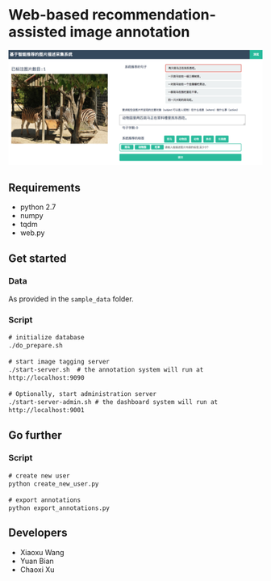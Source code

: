 # Web-based recommendation-assisted image annotation

![recommendation-assisted image annotation system](web-ui.png)


## Requirements
* python 2.7
* numpy
* tqdm
* web.py

## Get started

### Data

As provided in the `sample_data` folder.

### Script
```shell
# initialize database
./do_prepare.sh

# start image tagging server
./start-server.sh  # the annotation system will run at http://localhost:9090

# Optionally, start administration server
./start-server-admin.sh # the dashboard system will run at http://localhost:9001
```

## Go further

### Script
```shell
# create new user
python create_new_user.py

# export annotations
python export_annotations.py
```

## Developers 

+ Xiaoxu Wang
+ Yuan Bian
+ Chaoxi Xu


